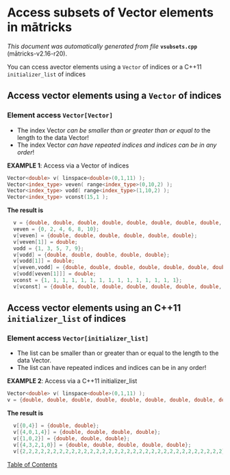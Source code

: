 
# Access subsets of Vector elements in mātricks
_This document was automatically generated from file_ **`vsubsets.cpp`** (mātricks-v2.16-r20).

You can ccess avector elements using a `Vector` of indices or a C++11 `initializer_list` of indices
## Access vector elements using a `Vector` of indices
### Element access `Vector[Vector]`

* The index Vector _can be smaller than or greater than or equal to_ the length to the data Vector!
* The index Vector _can have repeated indices and indices can be in any order_!


**EXAMPLE 1**: Access via a Vector of indices
```C++
Vector<double> v( linspace<double>(0,1,11) );
Vector<index_type> veven( range<index_type>(0,10,2) );
Vector<index_type> vodd( range<index_type>(1,10,2) );
Vector<index_type> vconst(15,1 );
```

**The result is**
```C++
  v = {double, double, double, double, double, double, double, double, double, double, double}; 
  veven = {0, 2, 4, 6, 8, 10}; 
  v[veven] = {double, double, double, double, double, double}; 
  v[veven[1]] = double; 
  vodd = {1, 3, 5, 7, 9}; 
  v[vodd] = {double, double, double, double, double}; 
  v[vodd[1]] = double; 
  v[veven,vodd] = {double, double, double, double, double, double, double, double, double, double, double}; 
  v[vodd[veven[1]]] = double; 
  vconst = {1, 1, 1, 1, 1, 1, 1, 1, 1, 1, 1, 1, 1, 1, 1}; 
  v[vconst] = {double, double, double, double, double, double, double, double, double, double, double, double, double, double, double}; 
```

## Access vector elements using an C++11 `initializer_list` of indices
### Element access `Vector[initializer_list]`

* The list can be smaller than or greater than or equal to the length to the data Vector.
* The list can have repeated indices and indices can be in any order!


**EXAMPLE 2**: Access via a C++11 initializer_list
```C++
Vector<double> v( linspace<double>(0,1,11) );
v = {double, double, double, double, double, double, double, double, double, double, double}; 
```

**The result is**
```C++
  v[{0,4}] = {double, double}; 
  v[{4,0,1,4}] = {double, double, double, double}; 
  v[{1,0,2}] = {double, double, double}; 
  v[{4,3,2,1,0}] = {double, double, double, double, double}; 
  v[{2,2,2,2,2,2,2,2,2,2,2,2,2,2,2,2,2,2,2,2,2,2,2,2,2,2,2,2,2,2,2,2,2}] = {double, double, double, double, double, double, double, double, double, double, double, double, double, double, double, double, double, double, double, double, double, double, double, double, double, double, double, double, double, double, double, double, double}; 
```


[Table of Contents](README.md)
